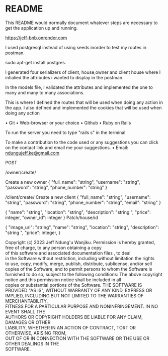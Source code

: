 # README

This README would normally document whatever steps are necessary to get the
application up and running.
<!-- Deployment -->
https://jeff-bnb.onrender.com

<!-- setup() -->
I used postgresql instead of using seeds inorder to test my routes in postman.

<!-- installing postgres -->
sudo apt-get install postgres.

<!-- serializer -->
I generated four serializers of client, house,owner and client house where I intialied the attributes i wanted to display in the postman.

<!-- models -->
In the models file, I validated the attributes and implemented the one to many and many to many associations.

<!-- controllers -->
This is where I defined the routes that will be used when doing any action in the app. I also defined and implemented the cookies that will be  used when  doing any action
<!-- Setup Requirements -->

• Git
• Web-browser or your choice
• Github
• Ruby on Rails

<!-- Development server -->
To run the server you need to type "rails s" in the terminal


To make a contribution to the code used or any suggestions you can click on the contact link and email me your suggestions.
• Email: ndungujeff.ke@gmail.com


<!-- ENDPOINTS -->
POST

/owner/create/

Create a new owner
{
    "full_name": "string",
    "username": "string",
    "password": "string",
    "phone_number": "string"
}

 /client/create/
 Create a new client
{
    "full_name": "string",
    "username": "string",
    "password": "string",
    "phone_number": "string",
    "email": "string"
}
 <!-- An owner posting a new house -->
{
    "name": "string",
    "location": "string",
    "description": "string ",
    "price": integer,
    "owner_id": integer
}
Patch/house/id
 <!-- Patching a house -->
{
    "image_url": "string",
    "name": "string",
    "location": "string",
    "description": "string ",
    "price": integer,
}
<!-- License -->

Copyright (c) 2023 Jeff Ndung'u Wanjiku.
Permission is hereby granted, free of charge, to any person obtaining a copy  
of this software and associated documentation files , to deal  
in the Software without restriction, including without limitation the rights  
to use, copy, modify, merge, publish, distribute, sublicense, and/or sell  
copies of the Software, and to permit persons to whom the Software is  
furnished to do so, subject to the following conditions:
The above copyright notice and this permission notice shall be included in all  
copies or substantial portions of the Software.
THE SOFTWARE IS PROVIDED "AS IS", WITHOUT WARRANTY OF ANY KIND, EXPRESS OR  
IMPLIED, INCLUDING BUT NOT LIMITED TO THE WARRANTIES OF MERCHANTABILITY,  
FITNESS FOR A PARTICULAR PURPOSE AND NONINFRINGEMENT. IN NO EVENT SHALL THE  
AUTHORS OR COPYRIGHT HOLDERS BE LIABLE FOR ANY CLAIM, DAMAGES OR OTHER  
LIABILITY, WHETHER IN AN ACTION OF CONTRACT, TORT OR OTHERWISE, ARISING FROM,  
OUT OF OR IN CONNECTION WITH THE SOFTWARE OR THE USE OR OTHER DEALINGS IN THE  
SOFTWARE.
